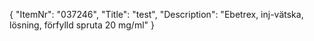 {
  "ItemNr": "037246",
  "Title": "test",
  "Description": "Ebetrex, inj-vätska, lösning, förfylld spruta 20 mg/ml"
}